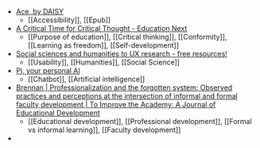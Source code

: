- [Ace, by DAISY](https://daisy.github.io/ace/)
	- [[Accessibility]], [[Epub]]
- [A Critical Time for Critical Thought - Education Next](https://www.educationnext.org/critical-time-for-critical-thought-book-review-the-student-short-history-roth/)
	- [[Purpose of education]], [[Critical thinking]], [[Conformity]], [[Learning as freedom]], [[Self-development]]
- [Social sciences and humanities to UX research - free resources!](https://www.amysantee.com/post/social-sciences-and-humanities-to-ux-research-free-resources)
	- [[Usability]], [[Humanities]], [[Social Science]]
- [Pi, your personal AI](https://pi.ai/talk)
	- [[Chatbot]], [[Artificial intelligence]]
- [Brennan | Professionalization and the forgotten system: Observed practices and perceptions at the intersection of informal and formal faculty development | To Improve the Academy: A Journal of Educational Development](https://journals.publishing.umich.edu/tia/article/id/440/)
	- [[Educational development]], [[Professional development]], [[Formal vs informal learning]], [[Faculty development]]
-